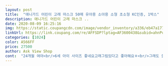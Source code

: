 ```yaml
---
layout: post 
title:  "애니가드 어린이 고래 마스크 50매 유아용 소아용 소형 초소형 KC인증, 1박스" 
description: 애니가드 어린이 고래 마스크 ..
date: 2020-08-09 16:25:16 
img: https://static.coupangcdn.com/image/vendor_inventory/a336/eb47a17790a6ec52e5a7a319f5c06bfc99b48bc72d2f12aead12f13f3828.jpg 
linkUrl: https://link.coupang.com/re/AFFSDP?lptag=AF3600438&subid=ahnPublicAsk&pageKey=1800874124&itemId=3064122552&vendorItemId=71162975960&traceid=V0-113-86191461c695255c 
categories: [1024] 
color: A566FF 
price: 27500 
author: Ask View Shop 
cont:  "24개월 여야<br/>6세 아이 사이즈 좋네요고래그림있다고 좋아해요ㅎ<br/>그래도 쓸만해요<br/>다좋은데제가사고나니가격이내려서속상ㅜㅜ배송비없는건좋아요<br/>조금  코부분이 커요.<br/><br/>" 
---
```

